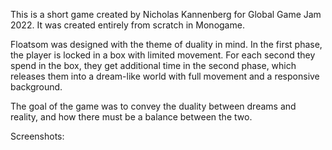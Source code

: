 This is a short game created by Nicholas Kannenberg for Global Game Jam 2022. It was created entirely from scratch in Monogame.

Floatsom was designed with the theme of duality in mind. In the first phase, the player is locked in a box with limited movement. 
For each second they spend in the box, they get additional time in the second phase, which releases them into a dream-like world with full movement and a responsive background.

The goal of the game was to convey the duality between dreams and reality, and how there must be a balance between the two.

Screenshots:
